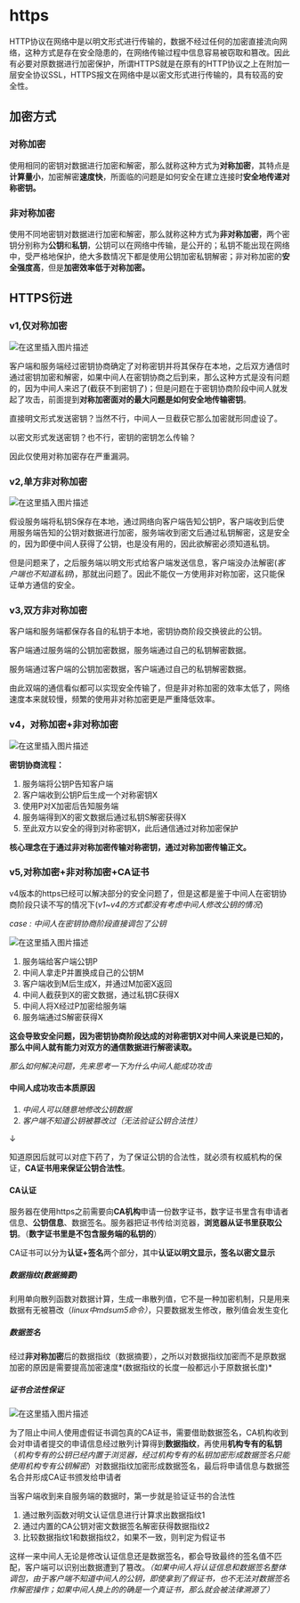 # https
HTTP协议在网络中是以明文形式进行传输的，数据不经过任何的加密直接流向网络，这种方式是存在安全隐患的，在网络传输过程中信息容易被窃取和篡改。因此有必要对原数据进行加密保护，所谓HTTPS就是在原有的HTTP协议之上在附加一层安全协议SSL，HTTPS报文在网络中是以密文形式进行传输的，具有较高的安全性。

## 加密方式

### 对称加密

使用相同的密钥对数据进行加密和解密，那么就称这种方式为**对称加密**，其特点是**计算量小**，加密解密**速度快**，所面临的问题是如何安全在建立连接时**安全地传递对称密钥。**

### 非对称加密

使用不同地密钥对数据进行加密和解密，那么就称这种方式为**非对称加密**，两个密钥分别称为**公钥**和**私钥**，公钥可以在网络中传输，是公开的；私钥不能出现在网络中，受严格地保护，绝大多数情况下都是使用公钥加密私钥解密；非对称加密的**安全强度高**，但是**加密效率低于对称加密。**

## HTTPS衍进

### v1,仅对称加密

![在这里插入图片描述](https://i-blog.csdnimg.cn/direct/c49a2b7010c74958a4ca932ab456626b.png)


客户端和服务端经过密钥协商确定了对称密钥并将其保存在本地，之后双方通信时通过密钥加密和解密，如果中间人在密钥协商之后到来，那么这种方式是没有问题的，因为中间人来迟了(截获不到密钥了)；但是问题在于密钥协商阶段中间人就发起了攻击，前面提到**对称加密面对的最大问题是如何安全地传输密钥**。

直接明文形式发送密钥？当然不行，中间人一旦截获它那么加密就形同虚设了。

以密文形式发送密钥？也不行，密钥的密钥怎么传输？

因此仅使用对称加密存在严重漏洞。

### v2,单方非对称加密

![在这里插入图片描述](https://i-blog.csdnimg.cn/direct/0050d6e24c184b9ba02f54043aead987.png)


假设服务端将私钥S保存在本地，通过网络向客户端告知公钥P，客户端收到后使用服务端告知的公钥对数据进行加密，服务端收到密文后通过私钥解密，这是安全的，因为即便中间人获得了公钥，也是没有用的，因此欲解密必须知道私钥。

但是问题来了，之后服务端以明文形式给客户端发送信息，客户端没办法解密(*客户端也不知道私钥*)，那就出问题了。因此不能仅一方使用非对称加密，这只能保证单方通信的安全。

### v3,双方非对称加密

客户端和服务端都保存各自的私钥于本地，密钥协商阶段交换彼此的公钥。

客户端通过服务端的公钥加密数据，服务端通过自己的私钥解密数据。

服务端通过客户端的公钥加密数据，客户端通过自己的私钥解密数据。

由此双端的通信看似都可以实现安全传输了，但是非对称加密的效率太低了，网络速度本来就较慢，频繁的使用非对称加密更是严重降低效率。

### v4，**对称加密+非对称加密**

![在这里插入图片描述](https://i-blog.csdnimg.cn/direct/5a066190337d48f28948b8f8496d29cf.png)


**密钥协商流程：**

1. 服务端将公钥P告知客户端
2. 客户端收到公钥P后生成一个对称密钥X
3. 使用P对X加密后告知服务端
4. 服务端得到X的密文数据后通过私钥S解密获得X
5. 至此双方以安全的得到对称密钥X，此后通信通过对称加密保护

**核心理念在于通过非对称加密传输对称密钥，通过对称加密传输正文。**

### v5,对称加密+非对称加密+CA证书

v4版本的https已经可以解决部分的安全问题了，但是这都是鉴于中间人在密钥协商阶段只读不写的情况下(*v1~v4的方式都没有考虑中间人修改公钥的情况*)

*case : 中间人在密钥协商阶段直接调包了公钥*

![在这里插入图片描述](https://i-blog.csdnimg.cn/direct/c6a35e10669c4c35895b7f4451599704.png)


1. 服务端给客户端公钥P
2. 中间人拿走P并置换成自己的公钥M
3. 客户端收到M后生成X，并通过M加密X返回
4. 中间人截获到X的密文数据，通过私钥C获得X
5. 中间人将X经过P加密给服务端
6. 服务端通过S解密获得X

**这会导致安全问题，因为密钥协商阶段达成的对称密钥X对中间人来说是已知的，那么中间人就有能力对双方的通信数据进行解密读取。**

*那么如何解决问题，先来思考一下为什么中间人能成功攻击*

#### 中间人成功攻击本质原因

1. *中间人可以随意地修改公钥数据*
2. *客户端不知道公钥被篡改过（无法验证公钥合法性）*

↓

知道原因后就可以对症下药了，为了保证公钥的合法性，就必须有权威机构的保证，**CA证书用来保证公钥合法性**。

#### **CA认证**  

服务器在使用https之前需要向**CA机构**申请一份数字证书，数字证书里含有申请者信息、**公钥信息**、数据签名。服务器把证书传给浏览器，**浏览器从证书里获取公钥**。（**数字证书里是不包含服务端的私钥的**）

CA证书可以分为**认证+签名**两个部分，其中**认证以明文显示，签名以密文显示**

##### 数据指纹(数据摘要)

利用单向散列函数对数据计算，生成一串散列值，它不是一种加密机制，只是用来数据有无被篡改（*linux中mdsum5命令）*，只要数据发生修改，散列值会发生变化

##### 数据签名

经过**非对称加密**后的数据指纹（数据摘要），之所以对数据指纹加密而不是原数据加密的原因是需要提高加密速度*(数据指纹的长度一般都远小于原数据长度)*

##### 证书合法性保证

![在这里插入图片描述](https://i-blog.csdnimg.cn/direct/9a157a3bab11432d8bf86900e08e00d2.png)


为了阻止中间人使用虚假证书调包真的CA证书，需要借助数据签名，CA机构收到会对申请者提交的申请信息经过散列计算得到**数据指纹**，再使用**机构专有的私钥**（*机构专有的公钥已经内置于浏览器，经过机构专有的私钥加密形成数据签名只能使用机构专有公钥解密*）对数据指纹加密形成数据签名，最后将申请信息与数据签名合并形成CA证书颁发给申请者

当客户端收到来自服务端的数据时，第一步就是验证证书的合法性

1. 通过散列函数对明文认证信息进行计算求出数据指纹1
2. 通过内置的CA公钥对密文数据签名解密获得数据指纹2
3. 比较数据指纹1和数据指纹2，如果不一致，则判定为假证书

这样一来中间人无论是修改认证信息还是数据签名，都会导致最终的签名值不匹配，客户端可以识别出数据遭到了篡改。*（如果中间人将认证信息和数据签名整体调包，由于客户端不知道中间人的公钥，即使拿到了假证书，也不无法对数据签名作解密操作；如果中间人换上的的确是一个真证书，那么就会被法律溯源了）*